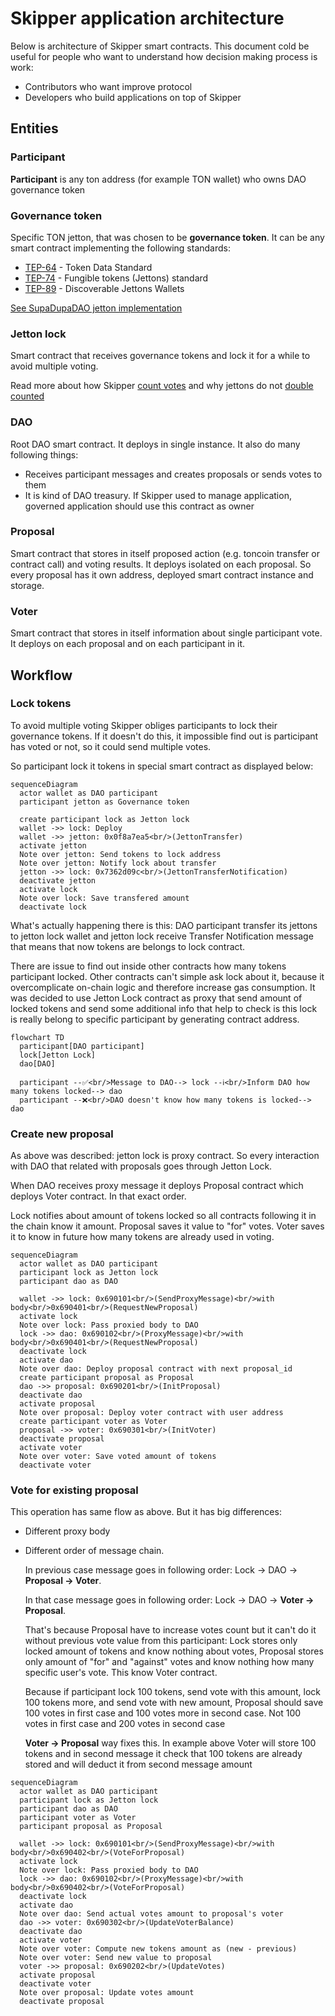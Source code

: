 # Skipper application architecture

Below is architecture of Skipper smart contracts. This document cold be useful for people who want to understand how decision making process is work:

-   Contributors who want improve protocol
-   Developers who build applications on top of Skipper

## Entities

### Participant

**Participant** is any ton address (for example TON wallet) who owns DAO governance token

### Governance token

Specific TON jetton, that was chosen to be **governance token**. It can be any smart contract implementing the following standards:

-   [TEP-64](https://github.com/ton-blockchain/TEPs/blob/master/text/0064-token-data-standard.md) - Token Data Standard
-   [TEP-74](https://github.com/ton-blockchain/TEPs/blob/master/text/0074-jettons-standard.md) - Fungible tokens (Jettons) standard
-   [TEP-89](https://github.com/ton-blockchain/TEPs/blob/master/text/0089-jetton-wallet-discovery.md) - Discoverable Jettons Wallets

[See SupaDupaDAO jetton implementation](https://github.com/supadupadao/jetton)

### Jetton lock

Smart contract that receives governance tokens and lock it for a while to avoid multiple voting.

Read more about how Skipper [count votes](#vote-for-existing-proposal) and why jettons do not [double counted](#lock-tokens)

### DAO

Root DAO smart contract. It deploys in single instance. It also do many following things:

-   Receives participant messages and creates proposals or sends votes to them
-   It is kind of DAO treasury. If Skipper used to manage application, governed application should use this contract as owner

### Proposal

Smart contract that stores in itself proposed action (e.g. toncoin transfer or contract call) and voting results. It deploys isolated on each proposal. So every proposal has it own address, deployed smart contract instance and storage.

### Voter

Smart contract that stores in itself information about single participant vote. It deploys on each proposal and on each participant in it.

## Workflow

### Lock tokens

To avoid multiple voting Skipper obliges participants to lock their governance tokens. If it doesn't do this, it impossible find out is participant has voted or not, so it could send multiple votes.

So participant lock it tokens in special smart contract as displayed below:

```mermaid
sequenceDiagram
  actor wallet as DAO participant
  participant jetton as Governance token

  create participant lock as Jetton lock
  wallet ->> lock: Deploy
  wallet ->> jetton: 0x0f8a7ea5<br/>(JettonTransfer)
  activate jetton
  Note over jetton: Send tokens to lock address
  Note over jetton: Notify lock about transfer
  jetton ->> lock: 0x7362d09c<br/>(JettonTransferNotification)
  deactivate jetton
  activate lock
  Note over lock: Save transfered amount
  deactivate lock
```

What's actually happening there is this: DAO participant transfer its jettons to jetton lock wallet and jetton lock receive Transfer Notification message that means that now tokens are belongs to lock contract.

There are issue to find out inside other contracts how many tokens participant locked. Other contracts can't simple ask lock about it, because it overcomplicate on-chain logic and therefore increase gas consumption. It was decided to use Jetton Lock contract as proxy that send amount of locked tokens and send some additional info that help to check is this lock is really belong to specific participant by generating contract address.

```mermaid
flowchart TD
  participant[DAO participant]
  lock[Jetton Lock]
  dao[DAO]

  participant --✅<br/>Message to DAO--> lock --ℹ️<br/>Inform DAO how many tokens locked--> dao
  participant --❌<br/>DAO doesn't know how many tokens is locked--> dao
```

### Create new proposal

As above was described: jetton lock is proxy contract. So every interaction with DAO that related with proposals goes through Jetton Lock.

When DAO receives proxy message it deploys Proposal contract which deploys Voter contract. In that exact order.

Lock notifies about amount of tokens locked so all contracts following it in the chain know it amount. Proposal saves it value to "for" votes. Voter saves it to know in future how many tokens are already used in voting.

```mermaid
sequenceDiagram
  actor wallet as DAO participant
  participant lock as Jetton lock
  participant dao as DAO

  wallet ->> lock: 0x690101<br/>(SendProxyMessage)<br/>with body<br/>0x690401<br/>(RequestNewProposal)
  activate lock
  Note over lock: Pass proxied body to DAO
  lock ->> dao: 0x690102<br/>(ProxyMessage)<br/>with body<br/>0x690401<br/>(RequestNewProposal)
  deactivate lock
  activate dao
  Note over dao: Deploy proposal contract with next proposal_id
  create participant proposal as Proposal
  dao ->> proposal: 0x690201<br/>(InitProposal)
  deactivate dao
  activate proposal
  Note over proposal: Deploy voter contract with user address
  create participant voter as Voter
  proposal ->> voter: 0x690301<br/>(InitVoter)
  deactivate proposal
  activate voter
  Note over voter: Save voted amount of tokens
  deactivate voter
```

### Vote for existing proposal

This operation has same flow as above. But it has big differences:

-   Different proxy body
-   Different order of message chain.

    In previous case message goes in following order: Lock -> DAO -> **Proposal -> Voter**.

    In that case message goes in following order: Lock -> DAO -> **Voter -> Proposal**.

    That's because Proposal have to increase votes count but it can't do it without previous vote value from this participant: Lock stores only locked amount of tokens and know nothing about votes, Proposal stores only amount of "for" and "against" votes and know nothing how many specific user's vote. This know Voter contract.

    Because if participant lock 100 tokens, send vote with this amount, lock 100 tokens more, and send vote with new amount, Proposal should save 100 votes in first case and 100 votes more in second case. Not 100 votes in first case and 200 votes in second case

    **Voter -> Proposal** way fixes this. In example above Voter will store 100 tokens and in second message it check that 100 tokens are already stored and will deduct it from second message amount

```mermaid
sequenceDiagram
  actor wallet as DAO participant
  participant lock as Jetton lock
  participant dao as DAO
  participant voter as Voter
  participant proposal as Proposal

  wallet ->> lock: 0x690101<br/>(SendProxyMessage)<br/>with body<br/>0x690402<br/>(VoteForProposal)
  activate lock
  Note over lock: Pass proxied body to DAO
  lock ->> dao: 0x690102<br/>(ProxyMessage)<br/>with body<br/>0x690402<br/>(VoteForProposal)
  deactivate lock
  activate dao
  Note over dao: Send actual votes amount to proposal's voter
  dao ->> voter: 0x690302<br/>(UpdateVoterBalance)
  deactivate dao
  activate voter
  Note over voter: Compute new tokens amount as (new - previous)
  Note over voter: Send new value to proposal
  voter ->> proposal: 0x690202<br/>(UpdateVotes)
  activate proposal
  deactivate voter
  Note over proposal: Update votes amount
  deactivate proposal
```
